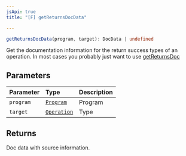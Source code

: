 ```yaml
---
jsApi: true
title: "[F] getReturnsDocData"

---
```

```ts
getReturnsDocData(program, target): DocData | undefined
```

Get the documentation information for the return success types of an operation. In most cases you probably just want to use [getReturnsDoc](getReturnsDoc.md)

## Parameters

| Parameter | Type | Description |
| :------ | :------ | :------ |
| `program` | [`Program`](../interfaces/Program.md) | Program |
| `target` | [`Operation`](../interfaces/Operation.md) | Type |

## Returns

Doc data with source information.
